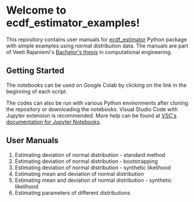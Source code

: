# Welcome to ecdf_estimator_examples!

This repository contains user manuals for [ecdf_estimator](https://github.com/AndreasRupp/ecdf_estimator) Python package with simple examples using normal distribution data. The manuals are part of Veeti Rajaniemi's [Bachelor's thesis](https://lutpub.lut.fi/handle/10024/167376) in computational engineering.

## Getting Started
The notebooks can be used on Google Colab by clicking on the link in the beginning of each script.

The codes can also be run with various Python environments after cloning the repository or downloading the notebooks. Visual Studio Code with Jupyter extension is recommended. More help can be found at [VSC's documentation for Jupyter Notebooks](https://code.visualstudio.com/docs/datascience/jupyter-notebooks).

## User Manuals
1. Estimating deviation of normal distribution - standard method
1. Estimating deviation of normal distribution - bootstrapping
1. Estimating deviation of normal distribution - synthetic likelihood
1. Estimating mean and deviation of normal distribution
1. Estimating mean and deviation of normal distribution - synthetic likelihood
1. Estimating parameters of different distributions